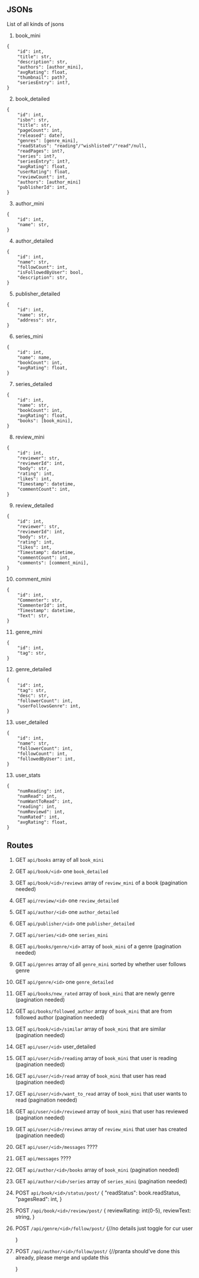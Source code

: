 ## JSONs
List of all kinds of jsons

1. book_mini
```
{
    "id": int,
    "title": str,
    "description": str,
    "authors": [author_mini],
    "avgRating": float,
    "thumbnail": path?,
    "seriesEntry": int?,
}
```

2. book_detailed
```
{
    "id": int,
    "isbn": str,
    "title": str,
    "pageCount": int,
    "released": date?,
    "genres": [genre_mini],
    "readStatus": "reading"/"wishlisted"/"read"/null,
    "readPages": int?,
    "series": int?,
    "seriesEntry": int?,
    "avgRating": float,
    "userRating": float,
    "reviewCount": int,
    "authors": [author_mini]
    "publisherId": int,
}
```

3. author_mini
```
{
    "id": int,
    "name": str,
}
```

4. author_detailed
```
{
    "id": int,
    "name": str,
    "followCount": int,
    "isFollowedByUser": bool,
    "description": str,
}
```

5. publisher_detailed
```
{
    "id": int,
    "name": str,
    "address": str,
}
```

6. series_mini
```
{
    "id": int,
    "name": name,
    "bookCount": int,
    "avgRating": float,
}
```

7. series_detailed
```
{
    "id": int,
    "name": str,
    "bookCount": int,
    "avgRating": float,
    "books": [book_mini],
}
```

8. review_mini
```
{
    "id": int,
    "reviewer": str,
    "reviewerId": int,
    "body": str,
    "rating": int,
    "likes": int,
    "Timestamp": datetime,
    "commentCount": int,
}
```

9. review_detailed
```
{
    "id": int,
    "reviewer": str,
    "reviewerId": int,
    "body": str,
    "rating": int,
    "likes": int,
    "Timestamp": datetime,
    "commentCount": int,
    "comments": [comment_mini],
}
```

10. comment_mini
```
{
    "id": int,
    "Commenter": str,
    "CommenterId": int,
    "Timestamp": datetime,
    "Text": str,
}
```
11. genre_mini
```
{
    "id": int,
    "tag": str,
}
```
12. genre_detailed
```
{
    "id": int,
    "tag": str,
    "desc": str,
    "followerCount": int,
    "userFollowsGenre": int,
}
```
13. user_detailed
```
{
    "id": int,
    "name": str,
    "followerCount": int,
    "followCount": int,
    "followedByUser": int,
}
```
13. user_stats
```
{
    "numReading": int,
    "numRead": int,
    "numWantToRead": int,
    "reading": int,
    "numReviewd": int,
    "numRated": int,
    "avgRating": float,
}
```

## Routes
1. GET `api/books` array of all `book_mini`
1. GET `api/book/<id>` one `book_detailed`
1. GET `api/book/<id>/reviews` array of `review_mini` of a book (pagination needed)
1. GET `api/review/<id>` one `review_detailed`
1. GET `api/author/<id>` one `author_detailed`
1. GET `api/publisher/<id>` one `publisher_detailed`
1. GET `api/series/<id>` one `series_mini`
1. GET `api/books/genre/<id>` array of `book_mini` of a genre (pagination needed)
1. GET `api/genres` array of all `genre_mini` sorted by whether user follows genre
1. GET `api/genre/<id>` one `genre_detailed`
1. GET `api/books/new_rated` array of `book_mini` that are newly genre (pagination needed)
1. GET `api/books/followed_author` array of `book_mini` that are from followed author (pagination needed)
1. GET `api/book/<id>/similar` array of `book_mini` that are similar (pagination needed)
1. GET `api/user/<id>` user_detailed
1. GET `api/user/<id>/reading` array of `book_mini` that user is reading (pagination needed)
1. GET `api/user/<id>/read` array of `book_mini` that user has read (pagination needed)
1. GET `api/user/<id>/want_to_read` array of `book_mini` that user wants to read (pagination needed)
1. GET `api/user/<id>/reviewed` array of `book_mini` that user has reviewed (pagination needed)
1. GET `api/user/<id>/reviews` array of `review_mini` that user has created (pagination needed)
1. GET `api/user/<id>/messages` ????
1. GET `api/messages` ????
1. GET `api/author/<id>/books` array of `book_mini` (pagination needed)
1. GET `api/author/<id>/series` array of `series_mini` (pagination needed)
1. POST `api/book/<id>/status/post/` {
        "readStatus": book.readStatus,
        "pagesRead": int,
    }
1. POST `/api/book/<id>/review/post/` {
        reviewRating: int(0-5),
        reviewText: string,
    }
1. POST `/api/genre/<id>/follow/post/` {//no details just toggle for cur user
        
    }
1.  POST `/api/author/<id>/follow/post/` {//pranta should've done this already, please merge and update this
        
    }
